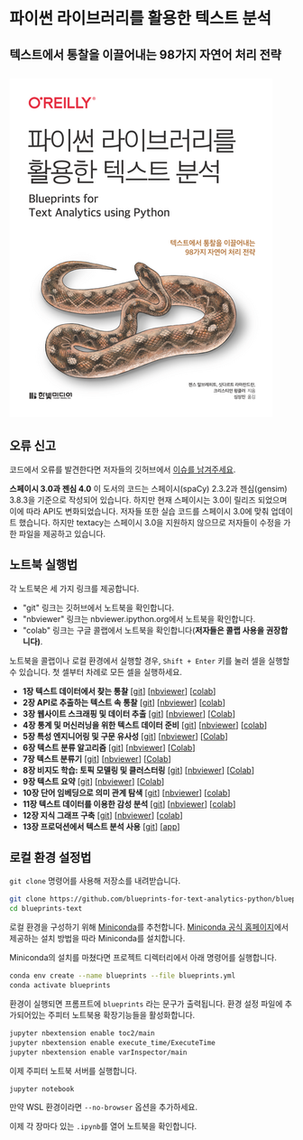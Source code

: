 # 파이썬 라이브러리를 활용한 텍스트 분석

## 텍스트에서 통찰을 이끌어내는 98가지 자연어 처리 전략
![표지](cover.png)
-----------------------------------------------------------------------------------

## 오류 신고
코드에서 오류를 발견한다면 저자들의 깃허브에서 [이슈를 남겨주세요](https://github.com/blueprints-for-text-analytics-python/blueprints-text/issues).

**스페이시 3.0과 젠심 4.0**
이 도서의 코드는 스페이시(spaCy) 2.3.2과 젠심(gensim) 3.8.3을 기준으로 작성되어 있습니다. 하지만 현재 스페이시는 3.0이 릴리즈 되었으며 이에 따라 API도 변화되었습니다. 저자들 또한 실습 코드를 스페이시 3.0에 맞춰 업데이트 했습니다. 하지만 textacy는 스페이시 3.0을 지원하지 않으므로 저자들이 수정을 가한 파일을 제공하고 있습니다.

## 노트북 실행법

각 노트북은 세 가지 링크를 제공합니다.
  * "git" 링크는 깃허브에서 노트북을 확인합니다.
  * "nbviewer" 링크는 nbviewer.ipython.org에서 노트북을 확인합니다.
  * "colab" 링크는 구글 콜랩에서 노트북을 확인합니다(**저자들은 콜랩 사용을 권장합니다)**.

노트북을 콜랩이나 로컬 환경에서 실행할 경우, `Shift + Enter` 키를 눌러 셀을 실행할 수 있습니다. 첫 셀부터 차례로 모든 셀을 실행하세요.

  * **1장 텍스트 데이터에서 찾는 통찰**
  [[git](ch01/First_Insights.ipynb)]
  [[nbviewer](https://nbviewer.ipython.org/github/blueprints-for-text-analytics-python/blueprints-text/blob/master/ch01/First_Insights.ipynb)]
  [[colab](https://colab.research.google.com/github/blueprints-for-text-analytics-python/blueprints-text/blob/master/ch01/First_Insights.ipynb)]
  * **2장 API로 추출하는 텍스트 속 통찰**
  [[git](ch02/API_Data_Extraction.ipynb)]
  [[nbviewer](https://nbviewer.ipython.org/github/blueprints-for-text-analytics-python/blueprints-text/blob/master/ch02/API_Data_Extraction.ipynb)]
  [[colab](https://colab.research.google.com/github/blueprints-for-text-analytics-python/blueprints-text/blob/master/ch02/API_Data_Extraction.ipynb)]
  * **3장 웹사이트 스크래핑 및 데이터 추출**
  [[git](ch03/Scraping_Extraction.ipynb)]
  [[nbviewer](https://nbviewer.ipython.org/github/blueprints-for-text-analytics-python/blueprints-text/blob/master/ch03/Scraping_Extraction.ipynb)]
  [[Colab](https://colab.research.google.com/github/blueprints-for-text-analytics-python/blueprints-text/blob/master/ch03/Scraping_Extraction.ipynb)]
  * **4장 통계 및 머신러닝을 위한 텍스트 데이터 준비**
  [[git](ch04/Data_Preparation.ipynb)]
  [[nbviewer](https://nbviewer.ipython.org/github/blueprints-for-text-analytics-python/blueprints-text/blob/master/ch04/Data_Preparation.ipynb)]
  [[colab](https://colab.research.google.com/github/blueprints-for-text-analytics-python/blueprints-text/blob/master/ch04/Data_Preparation.ipynb)]
  * **5장 특성 엔지니어링 및 구문 유사성**
  [[git](ch05/Feature_Engineering_Similarity.ipynb)]
  [[nbviewer](https://nbviewer.ipython.org/github/blueprints-for-text-analytics-python/blueprints-text/blob/master/ch05/Feature_Engineering_Similarity.ipynb)]
  [[Colab](https://colab.research.google.com/github/blueprints-for-text-analytics-python/blueprints-text/blob/master/ch05/Feature_Engineering_Similarity.ipynb)]
  * **6장 텍스트 분류 알고리즘**
  [[git](ch06/Text_Classification.ipynb)]
  [[nbviewer](https://nbviewer.ipython.org/github/blueprints-for-text-analytics-python/blueprints-text/blob/master/ch06/Text_Classification.ipynb)]
  [[Colab](https://colab.research.google.com/github/blueprints-for-text-analytics-python/blueprints-text/blob/master/ch06/Text_Classification.ipynb)]
  * **7장 텍스트 분류기**
  [[git](ch07/Explainable_AI.ipynb)]
  [[nbviewer](https://nbviewer.ipython.org/github/blueprints-for-text-analytics-python/blueprints-text/blob/master/ch07/Explainable_AI.ipynb)]
  [[Colab](https://colab.research.google.com/github/blueprints-for-text-analytics-python/blueprints-text/blob/master/ch07/Explainable_AI.ipynb)]
  * **8장 비지도 학습: 토픽 모델링 및 클러스터링**
  [[git](ch08/Topic_Modeling_Clustering.ipynb)]
  [[nbviewer](https://nbviewer.ipython.org/github/blueprints-for-text-analytics-python/blueprints-text/blob/master/ch08/Topic_Modeling_Clustering.ipynb)]
  [[Colab](https://colab.research.google.com/github/blueprints-for-text-analytics-python/blueprints-text/blob/master/ch08/Topic_Modeling_Clustering.ipynb)]
  * **9장 텍스트 요약**
  [[git](ch09/Text_Summarization.ipynb)]
  [[nbviewer](https://nbviewer.ipython.org/github/blueprints-for-text-analytics-python/blueprints-text/blob/master/ch09/Text_Summarization.ipynb)]
  [[Colab](https://colab.research.google.com/github/blueprints-for-text-analytics-python/blueprints-text/blob/master/ch09/Text_Summarization.ipynb)]
  * **10장 단어 임베딩으로 의미 관계 탐색**
  [[git](ch10/Embeddings.ipynb)]
  [[nbviewer](https://nbviewer.ipython.org/github/blueprints-for-text-analytics-python/blueprints-text/blob/master/ch10/Embeddings.ipynb)]
  [[colab](https://colab.research.google.com/github/blueprints-for-text-analytics-python/blueprints-text/blob/master/ch10/Embeddings.ipynb)]
  * **11장 텍스트 데이터를 이용한 감성 분석**
  [[git](ch11/Sentiment_Analysis.ipynb)]
  [[nbviewer](https://nbviewer.ipython.org/github/blueprints-for-text-analytics-python/blueprints-text/blob/master/ch11/Sentiment_Analysis.ipynb)]
  [[colab](https://colab.research.google.com/github/blueprints-for-text-analytics-python/blueprints-text/blob/master/ch11/Sentiment_Analysis.ipynb)]
  * **12장 지식 그래프 구축**
  [[git](ch12/Knowledge_Graph.ipynb)]
  [[nbviewer](https://nbviewer.ipython.org/github/blueprints-for-text-analytics-python/blueprints-text/blob/master/ch12/Knowledge_Graph.ipynb)]
  [[colab](https://colab.research.google.com/github/blueprints-for-text-analytics-python/blueprints-text/blob/master/ch12/Knowledge_Graph.ipynb)]
  * **13장 프로덕션에서 텍스트 분석 사용**
  [[git](ch13/)]
  [[app](https://github.com/blueprints-for-text-analytics-python/sentiment-app)]


## 로컬 환경 설정법

`git clone` 명령어를 사용해 저장소를 내려받습니다.
```sh
git clone https://github.com/blueprints-for-text-analytics-python/blueprints-text.git
cd blueprints-text
```

로컬 환경을 구성하기 위해 [Miniconda](https://docs.conda.io/en/latest/miniconda.html)를 추천합니다. [Miniconda 공식 홈페이지](https://docs.conda.io/en/latest/miniconda.html)에서 제공하는 설치 방법을 따라 Miniconda를 설치합니다.

Miniconda의 설치를 마쳤다면 프로젝트 디렉터리에서 아래 명령어를 실행합니다.

```sh
conda env create --name blueprints --file blueprints.yml
conda activate blueprints
```

환경이 실행되면 프롬프트에 `blueprints` 라는 문구가 출력됩니다. 환경 설정 파일에 추가되어있는 주피터 노트북용 확장기능들을 활성화합니다.

```sh
jupyter nbextension enable toc2/main
jupyter nbextension enable execute_time/ExecuteTime
jupyter nbextension enable varInspector/main
```

이제 주피터 노트북 서버를 실행합니다.

```sh
jupyter notebook
```

만약 WSL 환경이라면 `--no-browser` 옵션을 추가하세요.

이제 각 장마다 있는 `.ipynb`를 열어 노트북을 확인합니다.
